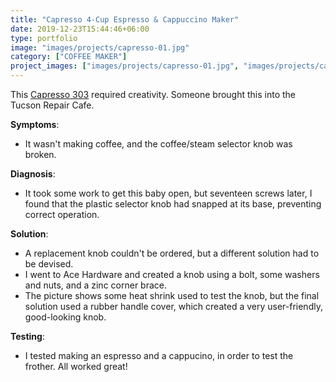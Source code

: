 ```yaml
---
title: "Capresso 4-Cup Espresso & Cappuccino Maker"
date: 2019-12-23T15:44:46+06:00
type: portfolio
image: "images/projects/capresso-01.jpg"
category: ["COFFEE MAKER"]
project_images: ["images/projects/capresso-01.jpg", "images/projects/capresso-02.jpg", "images/projects/capresso-03.jpg", "images/projects/capresso-04.jpg"]
---
```


This [Capresso 303](https://www.capresso.com/espresso-machines/4-cup-espresso-cappuccino-machine.html) required creativity. Someone brought this into the Tucson Repair Cafe.


**Symptoms**:

- It wasn't making coffee, and the coffee/steam selector knob was broken.

**Diagnosis**:
- It took some work to get this baby open, but seventeen screws later, I found that the plastic selector knob had snapped at its base, preventing correct operation.

**Solution**:
- A replacement knob couldn't be ordered, but a different solution had to be devised.
- I went to Ace Hardware and created a knob using a bolt, some washers and nuts, and a zinc corner brace.
- The picture shows some heat shrink used to test the knob, but the final solution used a rubber handle cover, which created a very user-friendly, good-looking knob.

**Testing**:
- I tested making an espresso and a cappucino, in order to test the frother. All worked great!